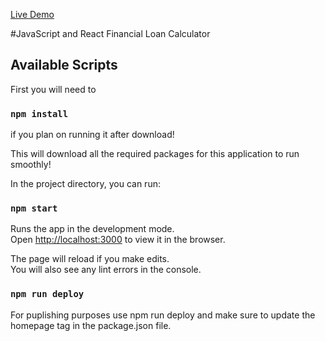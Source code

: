 [Live Demo](https://vishal1949.github.io/React-Financial-Calculator/)


#JavaScript and React Financial Loan Calculator




## Available Scripts

First you will need to 
### `npm install`
if you plan on running it after download!<br>

This will download all the required packages for this application to run
smoothly!

In the project directory, you can run:

### `npm start`

Runs the app in the development mode.<br>
Open [http://localhost:3000](http://localhost:3000) to view it in the browser.

The page will reload if you make edits.<br>
You will also see any lint errors in the console.

### `npm run deploy`

For puplishing purposes use npm run deploy and make sure to update the homepage tag in the package.json file.
